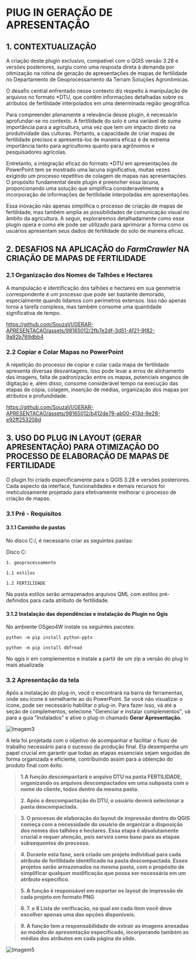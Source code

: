 # PlUG IN GERAÇÃO DE APRESENTAÇÃO
## 1. CONTEXTUALIZAÇÃO

A criação deste plugin exclusivo, compatível com o QGIS versão 3.28 e versões posteriores, surgiu como uma resposta direta à demanda por otimização na rotina de geração de apresentações de mapas de fertilidade no Departamento de Geoprocessamento da Terram Soluções Agronômicas.

O desafio central enfrentado nesse contexto diz respeito à manipulação de arquivos no formato *DTU, que contêm informações detalhadas sobre os atributos de fertilidade interpolados em uma determinada região geográfica.

Para compreender plenamente a relevância desse plugin, é necessário aprofundar-se no contexto. A fertilidade do solo é uma variável de suma importância para a agricultura, uma vez que tem um impacto direto na produtividade das culturas. Portanto, a capacidade de criar mapas de fertilidade precisos e apresentá-los de maneira eficaz é de extrema importância tanto para agricultores quanto para agrônomos e pesquisadores agrícolas.

Entretanto, a integração eficaz do formato *DTU em apresentações de PowerPoint tem se mostrado uma lacuna significativa, muitas vezes exigindo um processo repetitivo de colagem de mapas nas apresentações. O propósito fundamental deste plugin é preencher essa lacuna, proporcionando uma solução que simplifica consideravelmente a incorporação de informações de fertilidade interpoladas em apresentações.

Essa inovação não apenas simplifica o processo de criação de mapas de fertilidade, mas também amplia as possibilidades de comunicação visual no âmbito da agricultura. A seguir, exploraremos detalhadamente como esse plugin  opera e como ele pode ser utilizado para aprimorar a forma como os usuários apresentam seus dados de fertilidade do solo de maneira eficaz.

## 2. DESAFIOS NA APLICAÇÃO do _FarmCrawler_ NA CRIAÇÃO DE MAPAS DE FERTILIDADE
### 2.1 Organização dos Nomes de Talhões e Hectares

A manipulação e identificação dos talhões e hectares em sua geometria correspondente é um processo que pode ser bastante demorado, especialmente quando lidamos com perímetros extensos. Isso não apenas torna a tarefa complexa, mas também consome uma quantidade significativa de tempo.

https://github.com/SouzaVI/GERAR-APRESENTACAO/assets/98165012/2fb7e2df-3d51-4f21-9f82-9a92b769dbb4

### 2.2 Copiar e Colar Mapas no PowerPoint

A repetição do processo de copiar e colar cada mapa de fertilidade apresenta diversas desvantagens. Isso pode levar a erros de alinhamento das imagens, falta de padronização entre os mapas, potenciais enganos de digitação e, além disso, consome considerável tempo na execução das etapas de cópia, colagem, inserção de médias, organização dos mapas por atributos e profundidade.

https://github.com/SouzaVI/GERAR-APRESENTACAO/assets/98165012/b412de79-ab00-413d-9e28-e92ff253208d

## 3. USO DO PLUG IN LAYOUT (GERAR APRESENTAÇÃO) PARA OTIMIZAÇÃO DO PROCESSO DE ELABORAÇÃO DE MAPAS DE FERTILIDADE
O plugin foi criado especificamente para o QGIS 3.28 e versões posteriores. Cada aspecto da interface, funcionalidades e demais recursos foi meticulosamente projetado para efetivamente melhorar o processo de criação de mapas.

### 3.1 Pré - Requisitos
   #### 3.1.1 Caminho de pastas
No disco C:/, é necessário criar as seguintes pastas:

Disco C:

 `1. geoprocessamento`

  `1.1 estilos`

  `1.2 FERTILIDADE `

Na pasta estilos  serão armazenados arquivos QML com estilos pré-definidos para cada atributo de fertilidade.   

#### 3.1.2 Instalação das dependências e instalação do Plugin no Qgis
No ambiente OSgeo4W instale os seguintes pacotes:

`python -m pip install python-pptx`

`python -m pip install dbfread`

No qgis ir em complementos  e instale a partir de um zip a versão do plug in mais atualizada

### 3.2 Apresentação da tela
Após a instalação do plug-in, você o encontrará na barra de ferramentas, onde seu ícone é semelhante ao do PowerPoint. Se você não visualizar o ícone, pode ser necessário habilitar o plug-in. Para fazer isso, vá até a seção de complementos, selecione "Gerenciar e instalar complementos", vá para a guia "Instalados" e ative o plug-in chamado **Gerar Apresentação**.

![Imagem3](https://github.com/SouzaVI/GERAR-APRESENTACAO/assets/98165012/06feca9f-3aaf-4398-8e60-16bcf46343ad)

A tela foi projetada com o objetivo de acompanhar e facilitar o fluxo de trabalho necessário para o sucesso da produção final. Ela desempenha um papel crucial em garantir que todas as etapas essenciais sejam seguidas de forma organizada e eficiente, contribuindo assim para a obtenção do produto final com êxito.

> **1.A função descompactará o arquivo DTU na pasta FERTILIDADE, organizando os arquivos descompactados em uma subpasta com o nome do cliente, todos dentro da mesma pasta.**

> **2. Após a descompactação do DTU, o usuário deverá selecionar a pasta descompactada.**

> **3. O processo de elaboração do layout de impressão dentro do QGIS começa com a necessidade do usuário de organizar a disposição dos nomes dos talhões e hectares. Essa etapa é absolutamente crucial e requer atenção, pois servirá como base para as etapas subsequentes do processo.**

> **4. Durante esta fase, será criado um projeto individual para cada atributo de fertilidade identificado na pasta descompactada. Esses projetos serão armazenados na mesma pasta, com o propósito de simplificar qualquer modificação que possa ser necessária em um atributo específico.**

> **5. A função é responsável em exportar os layout de impressão de cada projeto em formato PNG**

> **6. 7. e 8 Lista de verificação, na qual em cada item você deve escolher apenas uma das opções disponíveis.**

> **9. A função tem a responsabilidade de extrair as imagens anexadas ao modelo de apresentação especificado, incorporando também as médias dos atributos em cada página do slide.**

![Imagem5](https://github.com/SouzaVI/GERAR-APRESENTACAO/assets/98165012/360751a4-ab3d-404e-b987-09a4bb1e596b)






